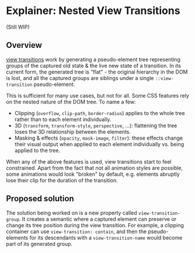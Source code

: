 # Explainer: Nested View Transitions
(Still WIP)

## Overview
[view transitions](https://www.w3.org/TR/css-view-transitions-1/) work by generating a pseudo-element tree representing groups of the captured old state & the live new state of a transition.
In its current form, the generated tree is "flat" - the original hierarchy in the DOM is lost, and all the captured groups are siblings under a single `::view-transition` pseudo-element.

This is sufficient for many use cases, but not for all. Some CSS features rely on the nested nature of the DOM tree. To name a few:
* Clipping (`overflow`, `clip-path`, `border-radius`) applies to the whole tree rather than to each element individually.
* 3D (`transform`, `transform-style`, `perspective`, ...): flattening the tree loses the 3D relationship between the elements.
* Masking & effects (`opacity`, `mask-image`, `filter`): these effects change their visual output when applied to each element individually vs. being applied to the tree.

When any of the above features is used, view transitions start to feel constrained. Apart from the fact that not all animation styles are possible,
some animations would look "broken" by default, e.g. elements abruptly lose their clip for the duration of the transition.

## Proposed solution
The solution being worked on is a new property called `view-transition-group`. It creates a semantic where a captured element can preserve or change its tree position during the view transition.
For example, a clipping container can use `view-transition: contain`, and then the pseudo-elements for its descendants with a `view-transition-name` would become part of its generated group.

